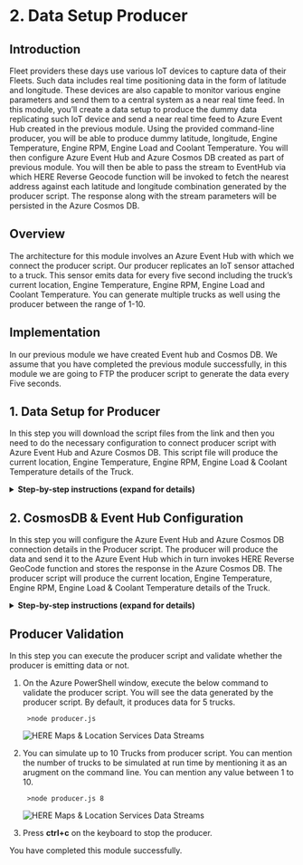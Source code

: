 
# 2. Data Setup Producer

## Introduction

Fleet providers these days use various IoT devices to capture data of their Fleets. Such data includes real time positioning data in the form of latitude and longitude. These devices are also capable to monitor various engine parameters and send them to a central system as a near real time feed. In this module, you’ll create a data setup to produce the dummy data replicating such IoT device and send a near real time feed to Azure Event Hub created in the previous module. Using the provided command-line producer, you will be able to produce dummy latitude, longitude, Engine Temperature, Engine RPM, Engine Load and Coolant Temperature. You will then configure Azure Event Hub and Azure Cosmos DB created as part of previous module. You will then be able to pass the stream to EventHub via which HERE Reverse Geocode function will be invoked to fetch the nearest address against each latitude and longitude combination generated by the producer script. The response along with the stream parameters will be persisted in the Azure Cosmos DB.

## Overview

The architecture for this module involves an Azure Event Hub with which we connect the producer script. Our producer replicates an IoT sensor attached to a truck. This sensor emits data for every five second including the truck’s current location, Engine Temperature, Engine RPM, Engine Load and Coolant Temperature. You can generate multiple trucks as well using the producer between the range of 1-10.


## Implementation

In our previous module we have created Event hub and Cosmos DB. We assume that you have completed the previous module successfully, in this module we are going to FTP the producer script to generate the data every Five seconds.
  
## 1. Data Setup for Producer

In this step you will download the script files from the link and then you need to do the necessary configuration to connect producer script with Azure Event Hub and Azure Cosmos DB. This script file will produce the current location, Engine Temperature, Engine RPM, Engine Load & Coolant Temperature details of the Truck.

<details>
<summary><strong>Step-by-step instructions (expand for details)</strong></summary><p>
 
 1. Click the [link](https://github.com/iyyappan16/AzureHereMap/blob/master/2_Data_Setup_Producer/Producer.zip) and download the zip file (Producer.zip) and save it on your local machine.

	
1. Open Azure Portal home page and login with your credentials.


1. Click on **Cloud shell** to open the Azure PowerShell command-line.

	![HERE Maps & Location Services Data Streams](../Images/1_AzureHome_CloudShell.png)

1. It may take few second for **PowerShell command-line** to be configured for your account. 

	![HERE Maps & Location Services Data Streams](../Images/2_PowershellCommandline.png)
	
1. By default, the path of **PowerShell** will be in the Azure directory. We need to set location to our home directory to execute our Producer script. Execute the below command to set location to your home path.

                >Set-Location $home 
	
		
6. Above command would have changed the current path and it should be set as your home path.

	
1. In menu tab click on **Upload/Download** files icon, then click on upload to upload the zip file.

	![HERE Maps & Location Services Data Streams](../Images/3_UploadFiles.png)
	
1. Browse to the directory where you saved the Zip file locally which you have downloaded in step-1. Choose the file and click **Upload**.

	![HERE Maps & Location Services Data Streams](../Images/4_UploadComplete.png)
	
1. Once the upload is completed successfully, you need to extract the file. For extracting the files, use the below command.

	            >Expand-Archive “Producer.zip”
         
        
     ![HERE Maps & Location Services Data Streams](../Images/5_FilesExtraction.png)
  
1. It may take few seconds to extract, after successful extraction you can verify the file by using the below command. 

              >ls
              
1. It lists the files and directories available in the current directory. You should be able to see new files now as the output of above command. 
  
</p></details>


## 2. CosmosDB & Event Hub Configuration

In this step you will configure the Azure Event Hub and Azure Cosmos DB connection details in the Producer script. The producer will produce the data and send it to the Azure Event Hub which in turn invokes HERE Reverse GeoCode function and stores the response in the Azure Cosmos DB. The producer script will produce the current location, Engine Temperature, Engine RPM, Engine Load & Coolant Temperature details of the Truck. 

<details>
<summary><strong>Step-by-step instructions (expand for details)</strong></summary><p>
 
1. Navigate to the **Producer** directory by executing the below command.

		>cd Producer

1. In menu tab click on **Open editor** icon, it will open the VS code text editor online.

	![HERE Maps & Location Services Data Streams](../Images/6_CloudBashEditor.png)

1. In the left panel of text editor, select the **Producer** folder and under this folder find & open **config.json**

	![HERE Maps & Location Services Data Streams](../Images/7_ConfigurationChanges.png)
	
	
1. In **config.json** find the key **here_credentials** and replace the **app_id** & **app_code** with **HERE APP_ID** & **APP_CODE** value which you have copied in the module 1.


1. In **config.json** Find the key **eventhub** and replace the **connection_string** with **Event Hub Connection string-primary key** value which you have copied in the module 1. 

		
1. In **config.json** Find the key **cosmosdb** and replace the **uri** & **masterKey** with **Cosmos DB URI** & **Cosmos DB PRIMARY KEY** value which you have copied in the module 1.
	
1. After making the changes, click on more tab to save the file. Click on more tab on the right corner, click **save** to save the file. Then click on **close editor** to close the window.

	![HERE Maps & Location Services Data Streams](../Images/8_SaveConfiguration&CloseEditor.png)

1. Now back in to PowerShell execute the below command in the command window to install the dependencies.

		>npm install	
		
	![HERE Maps & Location Services Data Streams](../Images/9_ExecuteNPMinstall.png)

1. Your Data setup for Producer has been completed successfully.
		
	
</p></details>		


## Producer Validation

In this step you can execute the producer script and validate whether the producer is emitting data or not.

1. On the Azure PowerShell window, execute the below command to validate the producer script. You will see the data generated by the producer script. By default, it produces data for 5 trucks. 

		>node producer.js	
		
	![HERE Maps & Location Services Data Streams](../Images/10_ProducerResultConsole_1.png)
	
	
1. You can simulate up to 10 Trucks from producer script. You can mention the number of trucks to be simulated at run time by mentioning it as an arugment on the command line. You can mention any value between 1 to 10.

		>node producer.js 8

	![HERE Maps & Location Services Data Streams](../Images/10_ProducerResultConsole_2.png)
	
	
1. Press **ctrl+c** on the keyboard to stop the producer.
	  
You have completed this module successfully.









